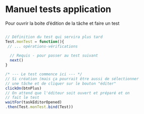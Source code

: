 # Manuel tests application



Pour ouvrir la boite d’édition de la tâche et faire un test

~~~javascript

// Définition du test qui servira plus tard
Test.monTest = function(){
 // ... opérations-vérifications
 
  // Requis - pour passer au test suivant
  next()
}

/* --- Le test commence ici --- */
// Si création (mais ça pourrait être aussi de sélectionner
// une tâche et de cliquer sur le bouton "éditer"
clickOn(btnPlus)
// On attend que l'éditeur soit ouvert et préparé et on
// fait le test
waitFor(taskEditorOpened)
.then(Test.monTest.bind(Test))

~~~

